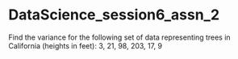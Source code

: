 # DataScience_session6_assn_2
Find the variance for the following set of data representing trees in California (heights in feet): 3, 21, 98, 203, 17, 9
